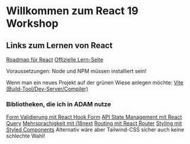 # Willkommen zum React 19 Workshop

## Links zum Lernen von React

[Roadmap für React](https://roadmap.sh/react)
[Offizielle Lern-Seite](https://react.dev/learn)

Voraussetzungen: Node und NPM müssen installiert sein!

Wenn man ein neues Projekt auf der grünen Wiese anlegen möchte:
[Vite (Build-Tool/Dev-Server/Compiler)](https://vite.dev/guide/)

### Bibliotheken, die ich in ADAM nutze

[Form Validierung mit React Hook Form](https://react-hook-form.com/get-started#TypeScript)
[API State Management mit React Query](https://tanstack.com/query/latest/docs/framework/react/overview)
[Mehrsprachigkeit mit i18next](https://react.i18next.com/)
[Routing mit React Router](https://reactrouter.com/home)
[Styling mit Styled Components](https://styled-components.com/)
Alternativ wäre aber Tailwind-CSS sicher auch keine schlechte Wahl!
